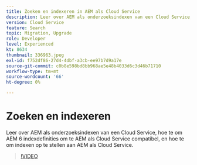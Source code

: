 ```yaml
---
title: Zoeken en indexeren in AEM als Cloud Service
description: Leer over AEM als onderzoeksindexen van een Cloud Service, hoe te om AEM 6 indexdefinities om te zetten, en hoe te om indexen op te stellen.
version: Cloud Service
feature: Search
topic: Migration, Upgrade
role: Developer
level: Experienced
kt: 8634
thumbnail: 336963.jpeg
exl-id: f752df86-27d4-4dbf-a3cb-ee97b7d9a17e
source-git-commit: c0b8e598bd8bb968ae5e48b4033d6c3d46b71710
workflow-type: tm+mt
source-wordcount: '66'
ht-degree: 0%

---
```


# Zoeken en indexeren

Leer over AEM als onderzoeksindexen van een Cloud Service, hoe te om AEM 6 indexdefinities om te AEM als Cloud Service compatibel, en hoe te om indexen op te stellen aan AEM als Cloud Service.

>[!VIDEO](https://video.tv.adobe.com/v/336963/?quality=12&learn=on)

